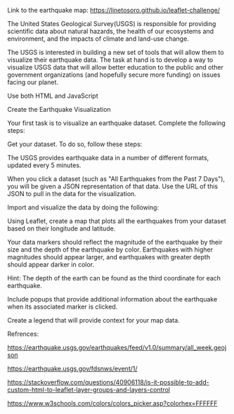 
Link to the earthquake map: https://linetosoro.github.io/leaflet-challenge/

The United States Geological Survey(USGS) is responsible for providing scientific data about natural hazards, the health of our ecosystems and environment, and the impacts of climate and land-use change. 

The USGS is interested in building a new set of tools that will allow them to visualize their earthquake data. The task at hand is to develop a way to visualize USGS data that will allow better education to the public and other government organizations (and hopefully secure more funding) on issues facing our planet.

Use both HTML and JavaScript

Create the Earthquake Visualization 

Your first task is to visualize an earthquake dataset. Complete the following steps:

Get your dataset. To do so, follow these steps:

The USGS provides earthquake data in a number of different formats, updated every 5 minutes.

When you click a dataset (such as "All Earthquakes from the Past 7 Days"), you will be given a JSON representation of that data. Use the URL of this JSON to pull in the data for the visualization. 

Import and visualize the data by doing the following:

Using Leaflet, create a map that plots all the earthquakes from your dataset based on their longitude and latitude.

Your data markers should reflect the magnitude of the earthquake by their size and the depth of the earthquake by color. Earthquakes with higher magnitudes should appear larger, and earthquakes with greater depth should appear darker in color.

Hint: The depth of the earth can be found as the third coordinate for each earthquake.

Include popups that provide additional information about the earthquake when its associated marker is clicked.

Create a legend that will provide context for your map data.


Refrences: 

https://earthquake.usgs.gov/earthquakes/feed/v1.0/summary/all_week.geojson 

https://earthquake.usgs.gov/fdsnws/event/1/ 

https://stackoverflow.com/questions/40906118/is-it-possible-to-add-custom-html-to-leaflet-layer-groups-and-layers-control

https://www.w3schools.com/colors/colors_picker.asp?colorhex=FFFFFF 
